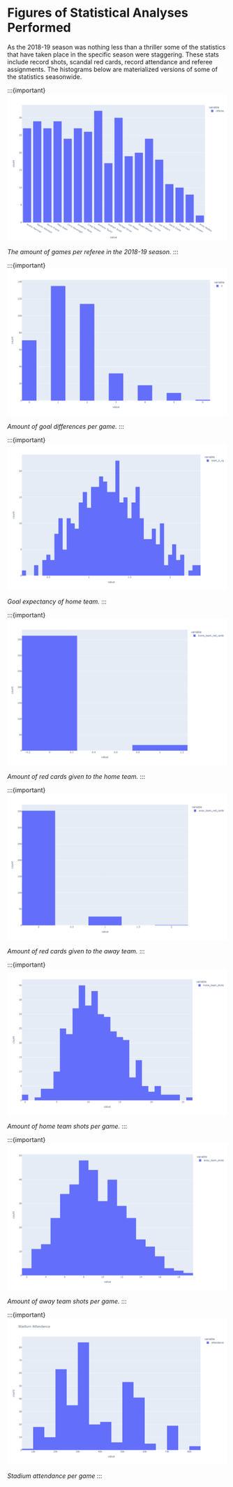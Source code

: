 # Figures of Statistical Analyses Performed

As the 2018-19 season was nothing less than a thriller some of the statistics that have taken place in the specific season were staggering. These stats include record shots, scandal red cards, record attendance and referee assignments. The histograms below are materialized versions of some of the statistics seasonwide.

:::{important}
![newplot](newplot.png)

*The amount of games per referee in the 2018-19 season.*
:::

:::{important}
![newplot](newplot2.png)

*Amount of goal differences per game.*
:::

:::{important}
![newplot](newplot3.png)

*Goal expectancy of home team.*
:::

:::{important}
![newplot](newplot4.png)

*Amount of red cards given to the home team.*
:::

:::{important}
![newplot](newplot5.png)

*Amount of red cards given to the away team.*
:::

:::{important}
![newplot](newplot6.png)

*Amount of home team shots per game.*
:::

:::{important}
![newplot](newplot7.png)

*Amount of away team shots per game.*
:::

:::{important}
![newplot](newplot8.png)

*Stadium attendance per game*
:::
